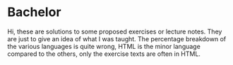 # Bachelor
Hi, these are solutions to some proposed exercises or lecture notes. They are just to give an idea of what I was taught.
The percentage breakdown of the various languages is quite wrong, HTML is the minor language compared to the others, only the exercise texts are often in HTML.
